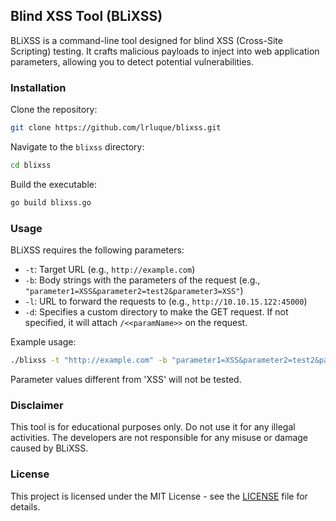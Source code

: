 ## Blind XSS Tool (BLiXSS)

BLiXSS is a command-line tool designed for blind XSS (Cross-Site Scripting) testing. It crafts malicious payloads to inject into web application parameters, allowing you to detect potential vulnerabilities.

### Installation

Clone the repository:

```bash
git clone https://github.com/lrluque/blixss.git
```

Navigate to the `blixss` directory:

```bash
cd blixss
```

Build the executable:

```bash
go build blixss.go
```

### Usage

BLiXSS requires the following parameters:

- `-t`: Target URL (e.g., `http://example.com`)
- `-b`: Body strings with the parameters of the request (e.g., `"parameter1=XSS&parameter2=test2&parameter3=XSS"`)
- `-l`: URL to forward the requests to (e.g., `http://10.10.15.122:45000`)
- `-d`: Specifies a custom directory to make the GET request. If not specified, it will attach `/<<paramName>>` on the request.

Example usage:

```bash
./blixss -t "http://example.com" -b "parameter1=XSS&parameter2=test2&parameter3=XSS" -l "http://10.10.15.122:45000" -d "custom/request/directory"
```

Parameter values different from 'XSS' will not be tested.

### Disclaimer

This tool is for educational purposes only. Do not use it for any illegal activities. The developers are not responsible for any misuse or damage caused by BLiXSS.

### License

This project is licensed under the MIT License - see the [LICENSE](LICENSE) file for details.
